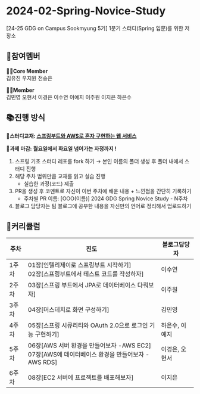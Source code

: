 # 2024-02-Spring-Novice-Study
[24-25 GDG on Campus Sookmyung 5기] 1분기 스터디(Spring 입문)를 위한 저장소


## 👥참여멤버
**🏃‍♀️Core Member**<br/>
김유진 우지원 전승은

**🤸‍♂️Member**<br/>
김민영 오현서 이경은 이수연 이예지 이주원 이지은 하은수


## 📚진행 방식
🌟**스터디교재: [스프링부트와 AWS로 혼자 구현하는 웹 서비스](https://www.yes24.com/Product/Goods/83849117)**

🌟**과제 마감: 월요일에서 화요일 넘어가는 자정까지 !**

1.  스프링 기초 스터디 레포를 fork 하기
    → 본인 이름의 폴더 생성 후 폴더 내에서 스터디 진행
2.  해당 주차 범위만큼 교재를 읽고 실습 진행
    -   실습한 과정(코드) 제출
3.  PR을 생성 후 코멘트로 자신이 이번 주차에 배운 내용 + 느낀점을 간단히 기록하기
    -   주차별 PR 이름: [OOO(이름)] 2024 GDG Spring Novice Study - N주차
4. 블로그 담당자는 팀 블로그에 공부한 내용을 자신만의 언어로 정리해서 업로드하기

## 📅커리큘럼
| 주차 | 진도 |블로그담당자|
|--|--|--|
|1주차| 01장[인텔리제이로 스프링부트 시작하기]<br>02장[스프링부트에서 테스트 코드를 작성하자] |이수연|
|2주차| 03장[스프링 부트에서 JPA로 데이터베이스 다뤄보자]|이주원|
|3주차| 04장[머스테치로 화면 구성하기]|김민영|
|4주차| 05장[스프링 시큐리티와 OAuth 2.0으로 로그인 기능 구현하기]|하은수, 이예지|
|5주차| 06장[AWS 서버 환경을 만들어보자 -AWS EC2]<br>07장[AWS에 데이터베이스 환경을 만들어보자 -AWS RDS]|이경은, 오현서|
|6주차| 08장[EC2 서버에 프로젝트를 배포해보자]|이지은|
